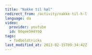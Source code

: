 ```yaml
---
title: "Nakke til hæl"
redirect_from: /activity/nakke-til-h-l
language: da
video:
  provider: youtube
  id: 86qee5H4Y6Q
tags:
  - fodboldtricks
last_modified_at: 2013-02-15T09:34:42Z
---
```



